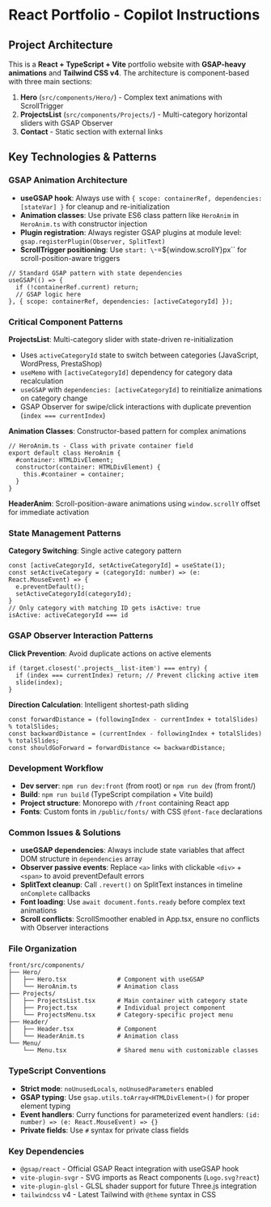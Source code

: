 # React Portfolio - Copilot Instructions

## Project Architecture

This is a **React + TypeScript + Vite** portfolio website with **GSAP-heavy animations** and **Tailwind CSS v4**. The architecture is component-based with three main sections:

1. **Hero** (`src/components/Hero/`) - Complex text animations with ScrollTrigger
2. **ProjectsList** (`src/components/Projects/`) - Multi-category horizontal sliders with GSAP Observer
3. **Contact** - Static section with external links

## Key Technologies & Patterns

### GSAP Animation Architecture

- **useGSAP hook**: Always use with `{ scope: containerRef, dependencies: [stateVar] }` for cleanup and re-initialization
- **Animation classes**: Use private ES6 class pattern like `HeroAnim` in `HeroAnim.ts` with constructor injection
- **Plugin registration**: Always register GSAP plugins at module level: `gsap.registerPlugin(Observer, SplitText)`
- **ScrollTrigger positioning**: Use `start: \`-=\${window.scrollY}px\`` for scroll-position-aware triggers

```tsx
// Standard GSAP pattern with state dependencies
useGSAP(() => {
  if (!containerRef.current) return;
  // GSAP logic here
}, { scope: containerRef, dependencies: [activeCategoryId] });
```

### Critical Component Patterns

**ProjectsList**: Multi-category slider with state-driven re-initialization
- Uses `activeCategoryId` state to switch between categories (JavaScript, WordPress, PrestaShop)
- `useMemo` with `[activeCategoryId]` dependency for category data recalculation
- `useGSAP` with `dependencies: [activeCategoryId]` to reinitialize animations on category change
- GSAP Observer for swipe/click interactions with duplicate prevention (`index === currentIndex`)

**Animation Classes**: Constructor-based pattern for complex animations
```tsx
// HeroAnim.ts - Class with private container field
export default class HeroAnim {
  #container: HTMLDivElement;
  constructor(container: HTMLDivElement) {
    this.#container = container;
  }
}
```

**HeaderAnim**: Scroll-position-aware animations using `window.scrollY` offset for immediate activation

### State Management Patterns

**Category Switching**: Single active category pattern
```tsx
const [activeCategoryId, setActiveCategoryId] = useState(1);
const setActiveCategory = (categoryId: number) => (e: React.MouseEvent) => {
  e.preventDefault();
  setActiveCategoryId(categoryId);
}
// Only category with matching ID gets isActive: true
isActive: activeCategoryId === id
```

### GSAP Observer Interaction Patterns

**Click Prevention**: Avoid duplicate actions on active elements
```tsx
if (target.closest('.projects__list-item') === entry) {
  if (index === currentIndex) return; // Prevent clicking active item
  slide(index);
}
```

**Direction Calculation**: Intelligent shortest-path sliding
```tsx
const forwardDistance = (followingIndex - currentIndex + totalSlides) % totalSlides;
const backwardDistance = (currentIndex - followingIndex + totalSlides) % totalSlides;
const shouldGoForward = forwardDistance <= backwardDistance;
```

### Development Workflow

- **Dev server**: `npm run dev:front` (from root) or `npm run dev` (from front/)
- **Build**: `npm run build` (TypeScript compilation + Vite build)
- **Project structure**: Monorepo with `/front` containing React app
- **Fonts**: Custom fonts in `/public/fonts/` with CSS `@font-face` declarations

### Common Issues & Solutions

- **useGSAP dependencies**: Always include state variables that affect DOM structure in `dependencies` array
- **Observer passive events**: Replace `<a>` links with clickable `<div>` + `<span>` to avoid preventDefault errors
- **SplitText cleanup**: Call `.revert()` on SplitText instances in timeline `onComplete` callbacks
- **Font loading**: Use `await document.fonts.ready` before complex text animations
- **Scroll conflicts**: ScrollSmoother enabled in App.tsx, ensure no conflicts with Observer interactions

### File Organization

```
front/src/components/
├── Hero/
│   ├── Hero.tsx              # Component with useGSAP
│   └── HeroAnim.ts           # Animation class
├── Projects/
│   ├── ProjectsList.tsx      # Main container with category state
│   ├── Project.tsx           # Individual project component
│   └── ProjectsMenu.tsx      # Category-specific project menu
├── Header/
│   ├── Header.tsx            # Component
│   └── HeaderAnim.ts         # Animation class
└── Menu/
    └── Menu.tsx              # Shared menu with customizable classes
```

### TypeScript Conventions

- **Strict mode**: `noUnusedLocals`, `noUnusedParameters` enabled
- **GSAP typing**: Use `gsap.utils.toArray<HTMLDivElement>()` for proper element typing
- **Event handlers**: Curry functions for parameterized event handlers: `(id: number) => (e: React.MouseEvent) => {}`
- **Private fields**: Use `#` syntax for private class fields

### Key Dependencies

- `@gsap/react` - Official GSAP React integration with useGSAP hook
- `vite-plugin-svgr` - SVG imports as React components (`Logo.svg?react`)
- `vite-plugin-glsl` - GLSL shader support for future Three.js integration
- `tailwindcss` v4 - Latest Tailwind with `@theme` syntax in CSS
